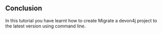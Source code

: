 ## Conclusion

In this tutorial you have learnt how to create Migrate a devon4j project to the latest version using command line.

 